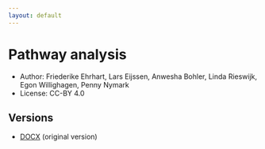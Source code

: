 ```yaml
---
layout: default
---
```


Pathway analysis
================

* Author: Friederike Ehrhart, Lars Eijssen, Anwesha Bohler, Linda Rieswijk, Egon Willighagen, Penny Nymark
* License: CC-BY 4.0 

## Versions

* [DOCX](Tutorialpathwayanalysis.docx) (original version)
